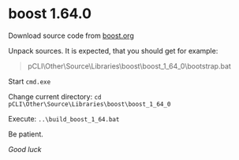 # boost 1.64.0

Download source code from [boost.org](https://dl.bintray.com/boostorg/release/1.64.0/source/)

Unpack sources. It is expected, that you should get for example: 
> pCLI\Other\Source\Libraries\boost\boost_1_64_0\bootstrap.bat

Start ```cmd.exe```

Change current directory: ```cd pCLI\Other\Source\Libraries\boost\boost_1_64_0```

Execute: ```..\build_boost_1_64.bat```

Be patient.

_Good luck_
